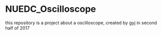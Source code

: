 # NUEDC_Oscilloscope
this repository is a project about a oscilloscope, created by gyj in second half of 2017
